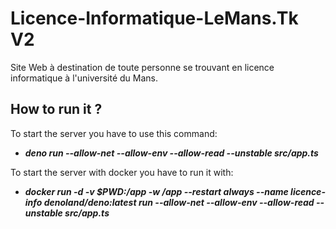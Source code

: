 # Licence-Informatique-LeMans.Tk V2
Site Web à destination de toute personne se trouvant en licence informatique à l'université du Mans.

## How to run it ?
To start the server you have to use this command:
 - ***deno run --allow-net --allow-env --allow-read --unstable src/app.ts***

To start the server with docker you have to run it with:
 - ***docker run -d -v $PWD:/app -w /app --restart always --name licence-info denoland/deno:latest run --allow-net --allow-env --allow-read --unstable src/app.ts***
